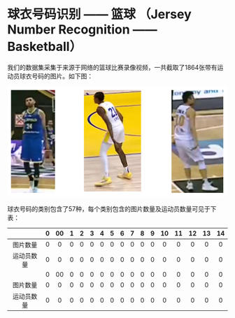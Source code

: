 # 球衣号码识别 —— 篮球 （Jersey Number Recognition —— Basketball）

我们的数据集采集于来源于网络的篮球比赛录像视频，一共截取了1864张带有运动员球衣号码的图片。如下图：

![image](https://github.com/zhiSports/AI_Sports_Dataset/blob/main/data/Jersey%20Number%20Recognition/img/demo.png)

球衣号码的类别包含了57种，每个类别包含的图片数量及运动员数量可见于下表：

|           | 0   | 00   | 1   | 2    | 3   | 4    | 5   | 6    | 7   | 8    | 9   | 10   | 11  | 12   | 13  | 14   |
| :---:     |:---:| :---:|:---:| :---:|:---:| :---:|:---:| :---:|:---:| :---:|:---:| :---:|:---:| :---:|:---:| :---:|
| 图片数量   | 0   | 0    | 0   | 0    | 0   | 0    | 0   | 0    | 0   | 0    | 0   | 0    | 0   | 0    | 0   | 0    |
| 运动员数量 | 0   | 0    | 0   | 0    | 0   | 0    | 0   | 0    | 0   | 0    | 0   | 0    | 0   | 0    | 0   | 0    |
|           | 0   | 00   | 0   | 0    | 0   | 0    | 0   | 0    | 0   | 0    | 0   | 0    | 0   | 0    | 0   | 0    |
| 图片数量   | 0   | 0    | 0   | 0    | 0   | 0    | 0   | 0    | 0   | 0    | 0   | 0    | 0   | 0    | 0   | 0    |
| 运动员数量 | 0   | 0    | 0   | 0    | 0   | 0    | 0   | 0    | 0   | 0    | 0   | 0    | 0   | 0    | 0   | 0    |
